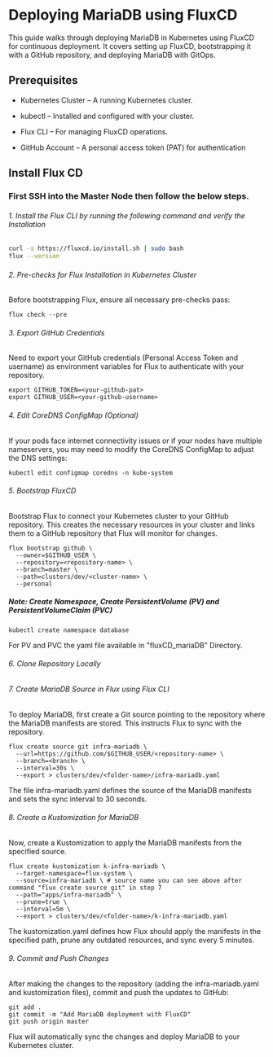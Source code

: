 
# Deploying MariaDB using FluxCD

This guide walks through deploying MariaDB in Kubernetes using FluxCD for continuous deployment. It covers setting up FluxCD, bootstrapping it with a GitHub repository, and deploying MariaDB with GitOps.

## Prerequisites

- Kubernetes Cluster – A running Kubernetes cluster.

- kubectl – Installed and configured with your cluster.

- Flux CLI – For managing FluxCD operations.

- GitHub Account – A personal access token (PAT) for authentication

## Install Flux CD

### First SSH into the Master Node then follow the below steps.

###### 1. Install the Flux CLI by running the following command and verify the Installation

```bash
curl -s https://fluxcd.io/install.sh | sudo bash
flux --version
```

###### 2. Pre-checks for Flux Installation in Kubernetes Cluster
Before bootstrapping Flux, ensure all necessary pre-checks pass:

```
flux check --pre
```

###### 3. Export GitHub Credentials
Need to export your GitHub credentials (Personal Access Token and username) as environment variables for Flux to authenticate with your repository.


```
export GITHUB_TOKEN=<your-github-pat>
export GITHUB_USER=<your-github-username>
```

###### 4. Edit CoreDNS ConfigMap (Optional)

If your pods face internet connectivity issues or if your nodes have multiple nameservers, you may need to modify the CoreDNS ConfigMap to adjust the DNS settings:

```
kubectl edit configmap coredns -n kube-system
```

###### 5. Bootstrap FluxCD
Bootstrap Flux to connect your Kubernetes cluster to your GitHub repository. This creates the necessary resources in your cluster and links them to a GitHub repository that Flux will monitor for changes.

```
flux bootstrap github \
  --owner=$GITHUB_USER \
  --repository=<repository-name> \
  --branch=master \
  --path=clusters/dev/<cluster-name> \
  --personal
  ```

##### Note: Create Namespace, Create PersistentVolume (PV) and PersistentVolumeClaim (PVC)

```
kubectl create namespace database
```

For PV and PVC the yaml file available in "fluxCD_mariaDB" Directory.


###### 6. Clone Repository Locally
###### 7. Create MariaDB Source in Flux using Flux CLI
To deploy MariaDB, first create a Git source pointing to the repository where the MariaDB manifests are stored. This instructs Flux to sync with the repository.

```
flux create source git infra-mariadb \
  --url=https://github.com/$GITHUB_USER/<repository-name> \
  --branch=<branch> \
  --interval=30s \
  --export > clusters/dev/<folder-name>/infra-mariadb.yaml
```

The file infra-mariadb.yaml defines the source of the MariaDB manifests and sets the sync interval to 30 seconds.

###### 8. Create a Kustomization for MariaDB
Now, create a Kustomization to apply the MariaDB manifests from the specified source.

```
flux create kustomization k-infra-mariadb \
  --target-namespace=flux-system \
  --source=infra-mariadb \ # source name you can see above after command "flux create source git" in step 7
  --path="apps/infra-mariadb" \
  --prune=true \
  --interval=5m \
  --export > clusters/dev/<folder-name>/k-infra-mariadb.yaml
```

The kustomization.yaml defines how Flux should apply the manifests in the specified path, prune any outdated resources, and sync every 5 minutes.


###### 9. Commit and Push Changes

After making the changes to the repository (adding the infra-mariadb.yaml and kustomization files), commit and push the updates to GitHub:

```
git add .
git commit -m "Add MariaDB deployment with FluxCD"
git push origin master
```



Flux will automatically sync the changes and deploy MariaDB to your Kubernetes cluster.